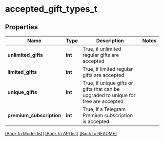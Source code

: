 # accepted_gift_types_t

## Properties
Name | Type | Description | Notes
------------ | ------------- | ------------- | -------------
**unlimited_gifts** | **int** | True, if unlimited regular gifts are accepted | 
**limited_gifts** | **int** | True, if limited regular gifts are accepted | 
**unique_gifts** | **int** | True, if unique gifts or gifts that can be upgraded to unique for free are accepted | 
**premium_subscription** | **int** | True, if a Telegram Premium subscription is accepted | 

[[Back to Model list]](../README.md#documentation-for-models) [[Back to API list]](../README.md#documentation-for-api-endpoints) [[Back to README]](../README.md)


